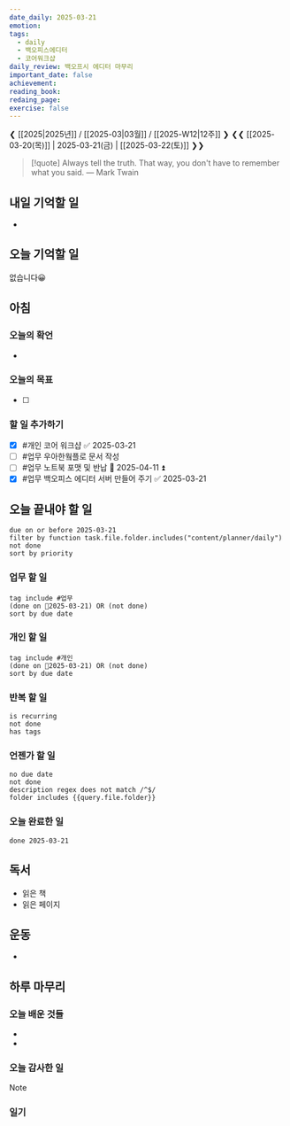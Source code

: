 ```yaml
---
date_daily: 2025-03-21
emotion: 
tags:
  - daily
  - 백오피스에디터
  - 코어워크샵
daily_review: 백오프시 에디터 마무리
important_date: false
achievement: 
reading_book: 
redaing_page: 
exercise: false
---
```


❮ [[2025|2025년]] / [[2025-03|03월]] / [[2025-W12|12주]] ❯
❮❮ [[2025-03-20(목)]] | 2025-03-21(금) | [[2025-03-22(토)]] ❯❯

> [!quote] Always tell the truth. That way, you don't have to remember what you said.
> — Mark Twain

## 내일 기억할 일
- 
## 오늘 기억할 일
  없습니다😀

## 아침
### 오늘의 확언
- 
### 오늘의 목표

- [ ] 

### 할 일 추가하기

- [x] #개인 코어 워크샵 ✅ 2025-03-21
- [ ] #업무 우아한웤플로 문서 작성
- [ ] #업무 노트북 포맷 및 반납 📅 2025-04-11 ⏫ 
- [x] #업무 백오피스 에디터 서버 만들어 주기 ✅ 2025-03-21
## 오늘 끝내야 할 일
```tasks
due on or before 2025-03-21
filter by function task.file.folder.includes("content/planner/daily")
not done
sort by priority
```
### 업무 할 일
```tasks
tag include #업무
(done on 2025-03-21) OR (not done)
sort by due date
```
### 개인 할 일
```tasks
tag include #개인
(done on 2025-03-21) OR (not done)
sort by due date
```

### 반복 할 일
```tasks
is recurring
not done
has tags
```

### 언젠가 할 일
```tasks
no due date
not done
description regex does not match /^$/
folder includes {{query.file.folder}}
```

### 오늘 완료한 일
```tasks
done 2025-03-21
```

## 독서
- 읽은 책
- 읽은 페이지

## 운동
- 

## 하루 마무리
### 오늘 배운 것들
- 
- 
### 오늘 감사한 일
>[!note]
>
### 일기
